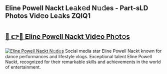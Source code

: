 ## Eline Powell Nackt Le𝚊k𝚎d N𝚞𝚍es - Part-sLD Photos Vid𝚎o Le𝚊ks ZQIQ1

# <h2><a href="http://fb0qc1.evod.top/?m=Eline+Powell+Nackt">🔗 👉🔴 Eline Powell Nackt Vid𝚎o Ph𝚘t𝚘s</a></h2>

[![Eline Powell Nackt N𝚞d𝚎s](https://i.imgur.com/8V9OHl7.gif)](http://fb0qc1.evod.top/?m=Eline+Powell+Nackt)
Social media star Eline Powell Nackt known for dance performances and lifestyle vlogs. Exceptional talent Eline Powell Nackt, recognized for their remarkable skills and achievements in the world of entertainment. 
